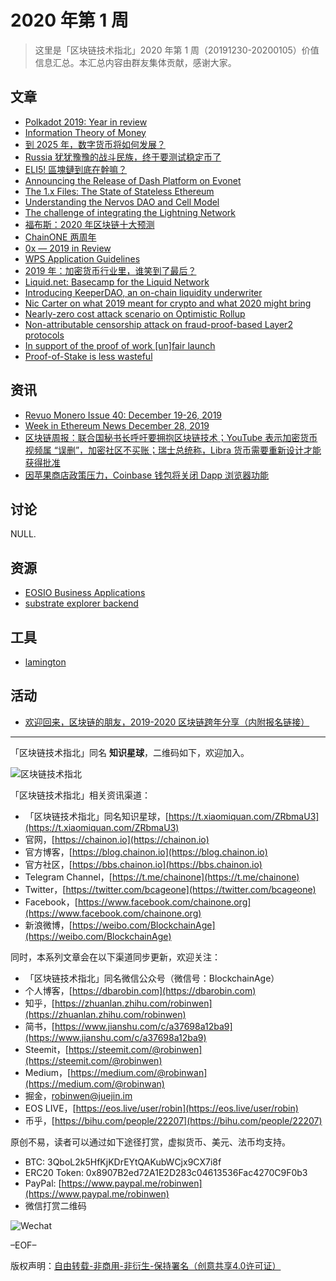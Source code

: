 # 2020 年第 1 周

> 这里是「区块链技术指北」2020 年第 1 周（20191230-20200105）价值信息汇总。本汇总内容由群友集体贡献，感谢大家。

## 文章

* [Polkadot 2019: Year in review](https://bbs.chainon.io/d/5036)
* [Information Theory of Money](https://bbs.chainon.io/d/5038)
* [到 2025 年，数字货币将如何发展？](https://bbs.chainon.io/d/5041)
* [Russia 犹犹豫豫的战斗民族，终于要测试稳定币了](https://bbs.chainon.io/d/5042)
* [ELI5! 區塊鏈到底在幹嘛？](https://bbs.chainon.io/d/5045)
* [Announcing the Release of Dash Platform on Evonet](https://bbs.chainon.io/d/5046)
* [The 1.x Files: The State of Stateless Ethereum](https://bbs.chainon.io/d/5047)
* [Understanding the Nervos DAO and Cell Model](https://bbs.chainon.io/d/5048)
* [The challenge of integrating the Lightning Network](https://bbs.chainon.io/d/5049)
* [福布斯：2020 年区块链十大预测](https://bbs.chainon.io/d/5050)
* [ChainONE 两周年](https://bbs.chainon.io/d/5051)
* [0x — 2019 in Review](https://bbs.chainon.io/d/5054)
* [WPS Application Guidelines](https://bbs.chainon.io/d/5055)
* [2019 年：加密货币行业里，谁笑到了最后？](https://bbs.chainon.io/d/5056)
* [Liquid.net: Basecamp for the Liquid Network](https://bbs.chainon.io/d/5059)
* [Introducing KeeperDAO, an on-chain liquidity underwriter](https://bbs.chainon.io/d/5060)
* [Nic Carter on what 2019 meant for crypto and what 2020 might bring](https://bbs.chainon.io/d/5061)
* [Nearly-zero cost attack scenario on Optimistic Rollup](https://bbs.chainon.io/d/5062)
* [Non-attributable censorship attack on fraud-proof-based Layer2 protocols](https://bbs.chainon.io/d/5063)
* [In support of the proof of work [un]fair launch](https://bbs.chainon.io/d/5064)
* [Proof-of-Stake is less wasteful](https://bbs.chainon.io/d/5065)

## 资讯

* [Revuo Monero Issue 40: December 19-26, 2019](https://bbs.chainon.io/d/5037)
* [Week in Ethereum News December 28, 2019](https://bbs.chainon.io/d/5039)
* [区块链周报：联合国秘书长呼吁要拥抱区块链技术；YouTube 表示加密货币视频属 “误删”，加密社区不买账；瑞士总统称，Libra 货币需要重新设计才能获得批准](https://bbs.chainon.io/d/5040)
* [因苹果商店政策压力，Coinbase 钱包将关闭 Dapp 浏览器功能](https://bbs.chainon.io/d/5044)

## 讨论

NULL.

## 资源

* [EOSIO Business Applications](https://bbs.chainon.io/d/5043)
* [substrate explorer backend ](https://bbs.chainon.io/d/5052)

## 工具

* [lamington](https://bbs.chainon.io/d/5057)

## 活动

* [欢迎回来，区块链的朋友，2019-2020 区块链跨年分享（内附报名链接）](https://bbs.chainon.io/d/5053)

***

「区块链技术指北」同名 **知识星球**，二维码如下，欢迎加入。

![区块链技术指北](https://cdn.dbarobin.com/3YzonTR.png)

「区块链技术指北」相关资讯渠道：

* 「区块链技术指北」同名知识星球，[https://t.xiaomiquan.com/ZRbmaU3](https://t.xiaomiquan.com/ZRbmaU3)
* 官网，[https://chainon.io](https://chainon.io)
* 官方博客，[https://blog.chainon.io](https://blog.chainon.io)
* 官方社区，[https://bbs.chainon.io](https://bbs.chainon.io)
* Telegram Channel，[https://t.me/chainone](https://t.me/chainone)
* Twitter，[https://twitter.com/bcageone](https://twitter.com/bcageone)
* Facebook，[https://www.facebook.com/chainone.org](https://www.facebook.com/chainone.org)
* 新浪微博，[https://weibo.com/BlockchainAge](https://weibo.com/BlockchainAge)

同时，本系列文章会在以下渠道同步更新，欢迎关注：

* 「区块链技术指北」同名微信公众号（微信号：BlockchainAge）
* 个人博客，[https://dbarobin.com](https://dbarobin.com)
* 知乎，[https://zhuanlan.zhihu.com/robinwen](https://zhuanlan.zhihu.com/robinwen)
* 简书，[https://www.jianshu.com/c/a37698a12ba9](https://www.jianshu.com/c/a37698a12ba9)
* Steemit，[https://steemit.com/@robinwen](https://steemit.com/@robinwen)
* Medium，[https://medium.com/@robinwan](https://medium.com/@robinwan)
* 掘金，[robinwen@juejin.im](https://juejin.im/user/5673ccae60b2260ee435f89a/posts)
* EOS LIVE，[https://eos.live/user/robin](https://eos.live/user/robin)
* 币乎，[https://bihu.com/people/22207](https://bihu.com/people/22207)

原创不易，读者可以通过如下途径打赏，虚拟货币、美元、法币均支持。

* BTC: 3QboL2k5HfKjKDrEYtQAKubWCjx9CX7i8f
* ERC20 Token: 0x8907B2ed72A1E2D283c04613536Fac4270C9F0b3
* PayPal: [https://www.paypal.me/robinwen](https://www.paypal.me/robinwen)
* 微信打赏二维码

![Wechat](https://cdn.dbarobin.com/SzoNl5b.jpg)

–EOF–

版权声明：[自由转载-非商用-非衍生-保持署名（创意共享4.0许可证）](http://creativecommons.org/licenses/by-nc-nd/4.0/deed.zh)